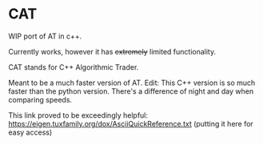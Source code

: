 # CAT
WIP port of AT in c++.

Currently works, however it has ~~extremely~~ limited functionality.

CAT stands for C++ Algorithmic Trader.


Meant to be a much faster version of AT.
Edit: This C++ version is so much faster than the python version. There's a difference of night and day when comparing speeds.

This link proved to be exceedingly helpful:
https://eigen.tuxfamily.org/dox/AsciiQuickReference.txt
(putting it here for easy access)
